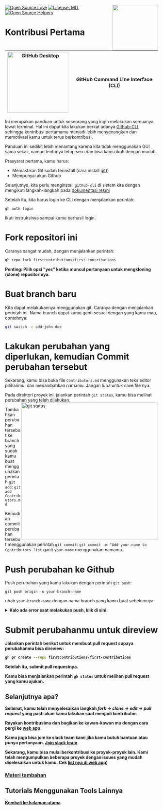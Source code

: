 [![Open Source Love](https://badges.frapsoft.com/os/v1/open-source.svg?v=103)](https://github.com/ellerbrock/open-source-badges/)
[<img align="right" width="150" src="https://firstcontributions.github.io/assets/gui-tool-tutorials/github-desktop-tutorial/join-slack-team.png">](https://join.slack.com/t/firstcontributors/shared_invite/enQtNjkxNzQwNzA2MTMwLTVhMWJjNjg2ODRlNWZhNjIzYjgwNDIyZWYwZjhjYTQ4OTBjMWM0MmFhZDUxNzBiYzczMGNiYzcxNjkzZDZlMDM)
[![License: MIT](https://img.shields.io/badge/License-MIT-green.svg)](https://opensource.org/licenses/MIT)
[![Open Source Helpers](https://www.codetriage.com/roshanjossey/first-contributions/badges/users.svg)](https://www.codetriage.com/roshanjossey/first-contributions)

# Kontribusi Pertama

| <img alt="GitHub Desktop" src="https://cdn.icon-icons.com/icons2/2157/PNG/512/github_git_hub_logo_icon_132878.png" width="200"> | GitHub Command Line Interface (CLI) |
| ------------------------------------------------------------------------------------------------------------------------------- | ----------------------------------- |

Ini merupakan panduan untuk seseorang yang ingin melakukan semuanya lewat terminal. Hal ini dapat kita lakukan berkat adanya [Github-CLI](https://cli.github.com/), sehingga kontribusi pertamamu menjadi lebih menyenangkan dan memotivasi kamu untuk terus berkontribusi.

Panduan ini sedikit lebih menantang karena kita tidak menggunakan GUI sama sekali, namun tentunya tetap seru dan bisa kamu ikuti dengan mudah.

Prasyarat pertama, kamu harus:

- Memastikan Git sudah terinstall (cara install [git](https://git-scm.com/downloads)))
- Mempunyai akun Github

Selanjutnya, kita perlu menginstall `github-cli` di sistem kita dengan mengikuti langkah-langkah pada [dokumentasi resmi](https://github.com/cli/cli#installation)

Setelah itu, kita harus login ke CLI dengan menjalankan perintah:

```bash
gh auth login
```

Ikuti instruksinya sampai kamu berhasil login.

# Fork repositori ini

Caranya sangat mudah, dengan menjalankan perintah:

```bash
gh repo fork firstcontributions/first-contributions
```

**Penting: Pilih opsi "yes" ketika muncul pertanyaan untuk mengkloning (clone) repositorinya.**

# Buat branch baru

Kita dapat melakukannya menggunakan git. Caranya dengan menjalankan perintah ini. Nama branch dapat kamu ganti sesuai dengan yang kamu mau, contohnya:

```bash
git switch -c add-john-doe
```

# Lakukan perubahan yang diperlukan, kemudian Commit perubahan tersebut

Sekarang, kamu bisa buka file `Contributors.md` menggunakan teks editor pilihanmu, dan menambahkan namamu. Jangan lupa untuk save file nya.

Pada direktori proyek ini, jalankan perintah `git status`, kamu bisa melihat perubahan yang telah dilakukan.
<img align="right" width="450" src="https://firstcontributions.github.io/assets/Readme/git-status.png" alt="git status" />

Tambahkan perubahan tersebut ke branch yang sudah kamu buat menggunakan perintah `git add`:
`git add Contributors.md`

Kemudian commit perubahan tersebut menggunakan perintah `git commit`:
`git commit -m "Add your-name to Contributors list`
ganti `your-name` menggunakan namamu.

# Push perubahan ke Github

Push perubahan yang kamu lakukan dengan perintah `git push`:

```
git push origin -u your-branch-name
```

ubah `your-branch-name` dengan nama branch yang kamu buat sebelumnya.

<details>
<summary> <strong>Kalo ada error saat melakukan push, klik di sini:<strong> </summary>

- ### Authentication Error
     <pre>remote: Support for password authentication was removed on August 13, 2021. Please use a personal access token instead.
  remote: Please see https://github.blog/2020-12-15-token-authentication-requirements-for-git-operations/ for more information.
  fatal: Authentication failed for 'https://github.com/<your-username>/first-contributions.git/'</pre>
  Buka [GitHub's tutorial](https://docs.github.com/en/authentication/connecting-to-github-with-ssh/adding-a-new-ssh-key-to-your-github-account) tentang mengenerate dan menkonfigurasi SSH key untuk akunmu.

</details>

# Submit perubahanmu untuk direview

Jalankan perintah berikut untuk membuat pull request supaya perubahanmu bisa direview:

```bash
gh pr create --repo firstcontributions/first-contributions
```

Setelah itu, submit pull requestnya.

Kamu bisa menjalankan perintah `gh status` untuk melihan pull request yang kamu ajukan.

## Selanjutnya apa?

Selamat, kamu telah menyelesaikan langkah _fork -> clone -> edit -> pull request_ yang pasti akan kamu lakukan saat menjadi kontributor.

Rayakan kontribusimu dan bagikan ke kawan-kawan mu dengan cara pergi ke [web app](https://firstcontributions.github.io/#social-share).

Kamu juga bisa join ke slack team kami jika kamu butuh bantuan atau punya pertanyaan. [Join slack team](https://join.slack.com/t/firstcontributors/shared_invite/zt-vchl8cde-S0KstI_jyCcGEEj7rSTQiA).

Sekarang, kamu bisa mulai berkontribusi ke proyek-proyek lain. Kami telah mengumpulkan beberapa proyek dengan issues yang mudah diselesaikan untuk kamu. Cek [list nya di web app](https://firstcontributions.github.io/#project-list))

### [Materi tambahan](additional-material/git_workflow_scenarios/additional-material.md)

## Tutorials Menggunakan Tools Lainnya

[Kembali ke halaman utama](https://github.com/firstcontributions/first-contributions#tutorials-using-other-tools)
